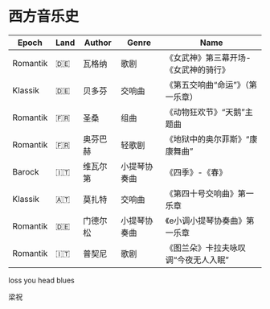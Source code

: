 # 西方音乐史

| Epoch    | Land | Author   | Genre        | Name                                  |
| -------- | ---- | -------- | ------------ | ------------------------------------- |
| Romantik | 🇩🇪    | 瓦格纳   | 歌剧         | 《女武神》第三幕开场-《女武神的骑行》 |
| Klassik  | 🇩🇪    | 贝多芬   | 交响曲       | 《第五交响曲“命运”》（第一乐章）      |
| Romantik | 🇫🇷    | 圣桑     | 组曲         | 《动物狂欢节》“天鹅”主题曲 |
| Romantik | 🇫🇷    | 奥芬巴赫 | 轻歌剧       | 《地狱中的奥尔菲斯》“康康舞曲”        |
| Barock   | 🇮🇹    | 维瓦尔第 | 小提琴协奏曲 | 《四季》-《春》                |
| Klassik  | 🇦🇹    | 莫扎特   | 交响曲       | 《第四十号交响曲》第一乐章            |
| Romantik | 🇩🇪    | 门德尔松 | 小提琴协奏曲 | 《e小调小提琴协奏曲》第一乐章         |
| Romantik | 🇮🇹    | 普契尼   | 歌剧         | 《图兰朵》卡拉夫咏叹调“今夜无人入眠”  |

loss you head blues

梁祝
